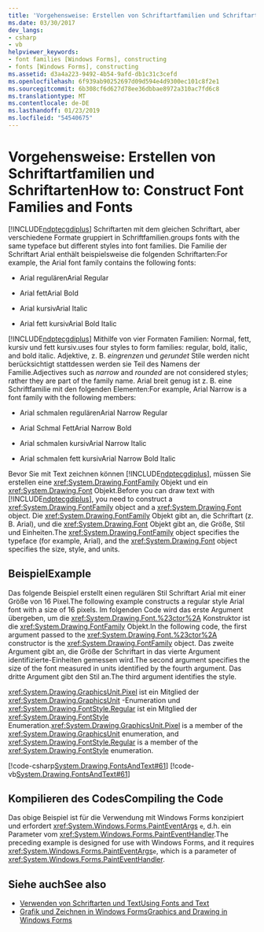 ```yaml
---
title: 'Vorgehensweise: Erstellen von Schriftartfamilien und Schriftarten'
ms.date: 03/30/2017
dev_langs:
- csharp
- vb
helpviewer_keywords:
- font families [Windows Forms], constructing
- fonts [Windows Forms], constructing
ms.assetid: d3a4a223-9492-4b54-9afd-db1c31c3cefd
ms.openlocfilehash: 6f939ab90252697d09d594e4d9300ec101c8f2e1
ms.sourcegitcommit: 6b308cf6d627d78ee36dbbae8972a310ac7fd6c8
ms.translationtype: MT
ms.contentlocale: de-DE
ms.lasthandoff: 01/23/2019
ms.locfileid: "54540675"
---
```

# <a name="how-to-construct-font-families-and-fonts"></a><span data-ttu-id="bb28e-102">Vorgehensweise: Erstellen von Schriftartfamilien und Schriftarten</span><span class="sxs-lookup"><span data-stu-id="bb28e-102">How to: Construct Font Families and Fonts</span></span>
[!INCLUDE[ndptecgdiplus](../../../../includes/ndptecgdiplus-md.md)] <span data-ttu-id="bb28e-103">Schriftarten mit dem gleichen Schriftart, aber verschiedene Formate gruppiert in Schriftfamilien.</span><span class="sxs-lookup"><span data-stu-id="bb28e-103">groups fonts with the same typeface but different styles into font families.</span></span> <span data-ttu-id="bb28e-104">Die Familie der Schriftart Arial enthält beispielsweise die folgenden Schriftarten:</span><span class="sxs-lookup"><span data-stu-id="bb28e-104">For example, the Arial font family contains the following fonts:</span></span>  
  
-   <span data-ttu-id="bb28e-105">Arial regulären</span><span class="sxs-lookup"><span data-stu-id="bb28e-105">Arial Regular</span></span>  
  
-   <span data-ttu-id="bb28e-106">Arial fett</span><span class="sxs-lookup"><span data-stu-id="bb28e-106">Arial Bold</span></span>  
  
-   <span data-ttu-id="bb28e-107">Arial kursiv</span><span class="sxs-lookup"><span data-stu-id="bb28e-107">Arial Italic</span></span>  
  
-   <span data-ttu-id="bb28e-108">Arial fett kursiv</span><span class="sxs-lookup"><span data-stu-id="bb28e-108">Arial Bold Italic</span></span>  
  
 [!INCLUDE[ndptecgdiplus](../../../../includes/ndptecgdiplus-md.md)] <span data-ttu-id="bb28e-109">Mithilfe von vier Formaten Familien: Normal, fett, kursiv und fett kursiv.</span><span class="sxs-lookup"><span data-stu-id="bb28e-109">uses four styles to form families: regular, bold, italic, and bold italic.</span></span> <span data-ttu-id="bb28e-110">Adjektive, z. B. *eingrenzen* und *gerundet* Stile werden nicht berücksichtigt stattdessen werden sie Teil des Namens der Familie.</span><span class="sxs-lookup"><span data-stu-id="bb28e-110">Adjectives such as *narrow* and *rounded* are not considered styles; rather they are part of the family name.</span></span> <span data-ttu-id="bb28e-111">Arial breit genug ist z. B. eine Schriftfamilie mit den folgenden Elementen:</span><span class="sxs-lookup"><span data-stu-id="bb28e-111">For example, Arial Narrow is a font family with the following members:</span></span>  
  
-   <span data-ttu-id="bb28e-112">Arial schmalen regulären</span><span class="sxs-lookup"><span data-stu-id="bb28e-112">Arial Narrow Regular</span></span>  
  
-   <span data-ttu-id="bb28e-113">Arial Schmal Fett</span><span class="sxs-lookup"><span data-stu-id="bb28e-113">Arial Narrow Bold</span></span>  
  
-   <span data-ttu-id="bb28e-114">Arial schmalen kursiv</span><span class="sxs-lookup"><span data-stu-id="bb28e-114">Arial Narrow Italic</span></span>  
  
-   <span data-ttu-id="bb28e-115">Arial schmalen fett kursiv</span><span class="sxs-lookup"><span data-stu-id="bb28e-115">Arial Narrow Bold Italic</span></span>  
  
 <span data-ttu-id="bb28e-116">Bevor Sie mit Text zeichnen können [!INCLUDE[ndptecgdiplus](../../../../includes/ndptecgdiplus-md.md)], müssen Sie erstellen eine <xref:System.Drawing.FontFamily> Objekt und ein <xref:System.Drawing.Font> Objekt.</span><span class="sxs-lookup"><span data-stu-id="bb28e-116">Before you can draw text with [!INCLUDE[ndptecgdiplus](../../../../includes/ndptecgdiplus-md.md)], you need to construct a <xref:System.Drawing.FontFamily> object and a <xref:System.Drawing.Font> object.</span></span> <span data-ttu-id="bb28e-117">Die <xref:System.Drawing.FontFamily> Objekt gibt an, die Schriftart (z. B. Arial), und die <xref:System.Drawing.Font> Objekt gibt an, die Größe, Stil und Einheiten.</span><span class="sxs-lookup"><span data-stu-id="bb28e-117">The <xref:System.Drawing.FontFamily> object specifies the typeface (for example, Arial), and the <xref:System.Drawing.Font> object specifies the size, style, and units.</span></span>  
  
## <a name="example"></a><span data-ttu-id="bb28e-118">Beispiel</span><span class="sxs-lookup"><span data-stu-id="bb28e-118">Example</span></span>  
 <span data-ttu-id="bb28e-119">Das folgende Beispiel erstellt einen regulären Stil Schriftart Arial mit einer Größe von 16 Pixel.</span><span class="sxs-lookup"><span data-stu-id="bb28e-119">The following example constructs a regular style Arial font with a size of 16 pixels.</span></span> <span data-ttu-id="bb28e-120">Im folgenden Code wird das erste Argument übergeben, um die <xref:System.Drawing.Font.%23ctor%2A> Konstruktor ist die <xref:System.Drawing.FontFamily> Objekt.</span><span class="sxs-lookup"><span data-stu-id="bb28e-120">In the following code, the first argument passed to the <xref:System.Drawing.Font.%23ctor%2A> constructor is the <xref:System.Drawing.FontFamily> object.</span></span> <span data-ttu-id="bb28e-121">Das zweite Argument gibt an, die Größe der Schriftart in das vierte Argument identifizierte-Einheiten gemessen wird.</span><span class="sxs-lookup"><span data-stu-id="bb28e-121">The second argument specifies the size of the font measured in units identified by the fourth argument.</span></span> <span data-ttu-id="bb28e-122">Das dritte Argument gibt den Stil an.</span><span class="sxs-lookup"><span data-stu-id="bb28e-122">The third argument identifies the style.</span></span>  
  
 <span data-ttu-id="bb28e-123"><xref:System.Drawing.GraphicsUnit.Pixel> ist ein Mitglied der <xref:System.Drawing.GraphicsUnit> -Enumeration und <xref:System.Drawing.FontStyle.Regular> ist ein Mitglied der <xref:System.Drawing.FontStyle> Enumeration.</span><span class="sxs-lookup"><span data-stu-id="bb28e-123"><xref:System.Drawing.GraphicsUnit.Pixel> is a member of the <xref:System.Drawing.GraphicsUnit> enumeration, and <xref:System.Drawing.FontStyle.Regular> is a member of the <xref:System.Drawing.FontStyle> enumeration.</span></span>  
  
 [!code-csharp[System.Drawing.FontsAndText#61](../../../../samples/snippets/csharp/VS_Snippets_Winforms/System.Drawing.FontsAndText/CS/Class1.cs#61)]
 [!code-vb[System.Drawing.FontsAndText#61](../../../../samples/snippets/visualbasic/VS_Snippets_Winforms/System.Drawing.FontsAndText/VB/Class1.vb#61)]  
  
## <a name="compiling-the-code"></a><span data-ttu-id="bb28e-124">Kompilieren des Codes</span><span class="sxs-lookup"><span data-stu-id="bb28e-124">Compiling the Code</span></span>  
 <span data-ttu-id="bb28e-125">Das obige Beispiel ist für die Verwendung mit Windows Forms konzipiert und erfordert <xref:System.Windows.Forms.PaintEventArgs> `e`, d.h. ein Parameter vom <xref:System.Windows.Forms.PaintEventHandler>.</span><span class="sxs-lookup"><span data-stu-id="bb28e-125">The preceding example is designed for use with Windows Forms, and it requires <xref:System.Windows.Forms.PaintEventArgs>`e`, which is a parameter of <xref:System.Windows.Forms.PaintEventHandler>.</span></span>  
  
## <a name="see-also"></a><span data-ttu-id="bb28e-126">Siehe auch</span><span class="sxs-lookup"><span data-stu-id="bb28e-126">See also</span></span>
- [<span data-ttu-id="bb28e-127">Verwenden von Schriftarten und Text</span><span class="sxs-lookup"><span data-stu-id="bb28e-127">Using Fonts and Text</span></span>](../../../../docs/framework/winforms/advanced/using-fonts-and-text.md)
- [<span data-ttu-id="bb28e-128">Grafik und Zeichnen in Windows Forms</span><span class="sxs-lookup"><span data-stu-id="bb28e-128">Graphics and Drawing in Windows Forms</span></span>](../../../../docs/framework/winforms/advanced/graphics-and-drawing-in-windows-forms.md)
